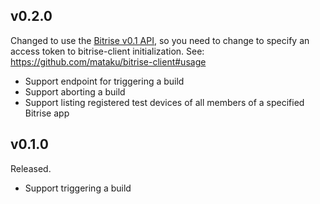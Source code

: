 ## v0.2.0

Changed to use the [Bitrise v0.1 API](https://devcenter.bitrise.io/en/api.html), so you need to change to specify an access token to bitrise-client initialization. See: https://github.com/mataku/bitrise-client#usage

- Support endpoint for triggering a build
- Support aborting a build
- Support listing registered test devices of all members of a specified Bitrise app

## v0.1.0

Released.

- Support triggering a build
